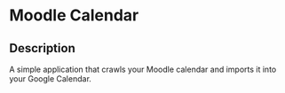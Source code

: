 # Moodle Calendar
## Description
A simple application that crawls your Moodle calendar and imports it into your Google Calendar.